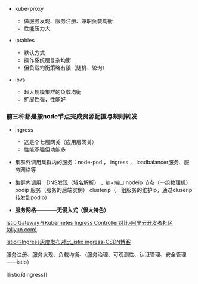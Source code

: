 - kube-proxy
	- 做服务发现、服务注册、兼职负载均衡
	- 性能压力大


- iptables
	- 默认方式
	- 操作系统层复杂均衡
	- 但负载均衡策略有限（随机、轮询）


- ipvs
	- 超大规模集群的负载均衡
	- 扩展性强，性能好

### 前三种都是按node节点完成资源配置与规则转发
- ingress
	- 这是个七层网关（应用层网关）
	- 性能不强但功能多



- 集群外调用集群内的服务：node-pod ， ingress  ， loadbalancer服务、服务网格等
- 集群内调用：DNS发现（域名解析） 、ip+端口
nodeip 节点（一组物理机）
podip  服务（服务的后端实例）
clusterip（一组服务的维护ip，通过cluserip转发到podip）

- **服务网格————无侵入式（很大特色）**

[Istio Gateway与Kubernetes Ingress Controller对比-阿里云开发者社区 (aliyun.com)](https://developer.aliyun.com/article/636511)

[Istio与Ingress灰度发布对比_istio ingress-CSDN博客](https://blog.csdn.net/u013499394/article/details/120436195)

服务注册、服务发现、负载均衡、（服务治理、可观测性、认证管理、安全管理——istio）

[[istio和ingress]]

